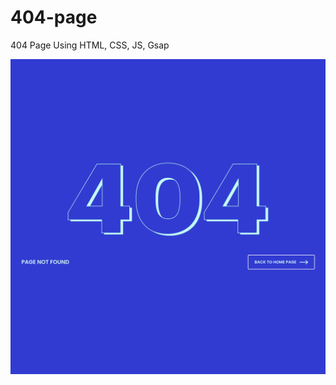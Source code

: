 # 404-page
404 Page Using HTML, CSS, JS, Gsap

![Image alt](https://github.com/HubCrag/404-page/raw/main/Screenshot.png)
